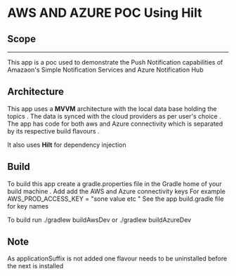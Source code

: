 # AWS  AND AZURE POC Using Hilt


## Scope
---

This app is a poc used to demonstrate the Push Notification capabilities of Amazaon's Simple Notification Services and Azure Notification Hub

## Architecture 


This app uses a **MVVM** architecture with the local data base holding the topics  . The data is synced with the cloud providers as per user's choice .
The app has code for both aws and Azure connectivity which is separated by its respective build flavours .

It also uses **Hilt** for dependency injection 

## Build 

To build this app create a gradle.properties file in the Gradle home of your build machine .
Add add the AWS and Azure connectivity keys 
For example 
AWS_PROD_ACCESS_KEY = "sone value etc "
See the app build.gradle file for key names 

To build run ./gradlew buildAwsDev
or ./gradlew buildAzureDev

## Note

As applicationSuffix is not added one flavour needs to be uninstalled before
the next is installed

